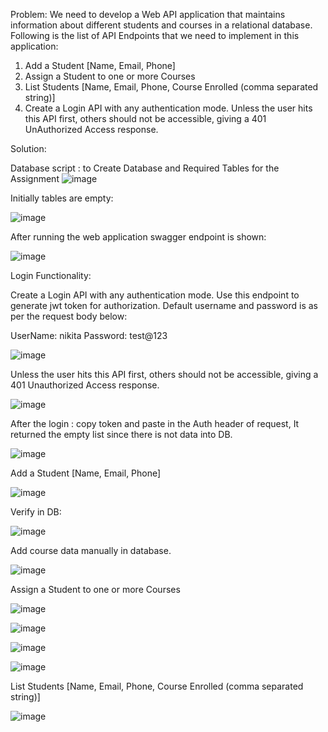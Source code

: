 Problem: 
We need to develop a Web API application that maintains information about different students and courses in a relational database.
Following is the list of API Endpoints that we need to implement in this application:
1. Add a Student [Name, Email, Phone]
2. Assign a Student to one or more Courses
3. List Students [Name, Email, Phone, Course Enrolled (comma separated string)]
4. Create a Login API with any authentication mode. Unless the user hits this API first, others should
not be accessible, giving a 401 UnAuthorized Access response.

Solution:

Database script : to Create Database and Required Tables for the Assignment
![image](https://github.com/user-attachments/assets/23143942-2142-4aef-8007-5e3d345ba8f7)


Initially tables are empty:

![image](https://github.com/user-attachments/assets/765a5505-06ee-4a28-bcf4-ae300c078099)


After running the web application swagger endpoint is shown:

![image](https://github.com/user-attachments/assets/4b0c1ab2-8f64-44bb-9422-e19ca4205e02)


Login Functionality:

Create a Login API with any authentication mode.
Use this endpoint to generate jwt token for authorization.
Default username and password is as per the request body below:

UserName: nikita
Password: test@123

![image](https://github.com/user-attachments/assets/2075f272-23ba-4949-9f5a-2c7e81957e2a)


Unless the user hits this API first, others should not be accessible, giving a 401 Unauthorized Access response.

![image](https://github.com/user-attachments/assets/ad8311f6-f8f5-4000-b167-84b0db242945)


After the login : copy token and paste in the Auth header of request,
It returned the empty list since there is not data into DB.

![image](https://github.com/user-attachments/assets/98807da0-a9d5-4a29-bf09-790a41f7ac61)


Add a Student [Name, Email, Phone]

![image](https://github.com/user-attachments/assets/f0109264-f78b-4d8a-a6f7-8926384a55a3)


Verify in DB:

![image](https://github.com/user-attachments/assets/881e6924-f068-402e-82e8-b2f3002d8a1d)


Add course data manually in database. 

 ![image](https://github.com/user-attachments/assets/28a7e1f6-ef05-4a9f-a3d5-6f67de51630b)


Assign a Student to one or more Courses

![image](https://github.com/user-attachments/assets/d4250090-a175-4266-ab46-6b3475d47a01)

![image](https://github.com/user-attachments/assets/9f7a8056-7b7a-40a6-9828-91945e0fd820)

![image](https://github.com/user-attachments/assets/adccdfc5-40d1-4955-ba32-a248c6cae94f)

![image](https://github.com/user-attachments/assets/26dd3c5f-ebbb-4428-a5de-33c9e67db82f)



List Students [Name, Email, Phone, Course Enrolled (comma separated string)]

![image](https://github.com/user-attachments/assets/956abce6-dc25-4c68-bd76-6e9be21033f3)


